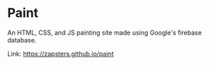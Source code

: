 # Paint
An HTML, CSS, and JS painting site made using Google's firebase database. 

Link: https://zapsters.github.io/paint
